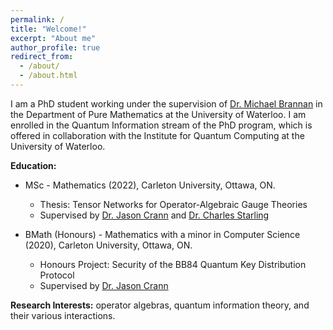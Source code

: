 ```yaml
---
permalink: /
title: "Welcome!"
excerpt: "About me"
author_profile: true
redirect_from: 
  - /about/
  - /about.html
---
```


I am a PhD student working under the supervision of [Dr. Michael Brannan](https://www.math.uwaterloo.ca/~m2branna/) in the Department of Pure Mathematics at the University of Waterloo. I am enrolled in the Quantum Information stream of the PhD program, which is offered in collaboration with the Institute for Quantum Computing at the University of Waterloo.

**Education:**
* MSc - Mathematics (2022), Carleton University, Ottawa, ON.
  * Thesis: Tensor Networks for Operator-Algebraic Gauge Theories
  * Supervised by [Dr. Jason Crann](https://sites.google.com/site/jaycrannmath/home) and [Dr. Charles Starling](https://people.math.carleton.ca/~cstar/)

* BMath (Honours) - Mathematics with a minor in Computer Science (2020), Carleton University, Ottawa, ON.
  * Honours Project: Security of the BB84 Quantum Key Distribution Protocol
  * Supervised by [Dr. Jason Crann](https://sites.google.com/site/jaycrannmath/home)
 

**Research Interests:** operator algebras, quantum information theory, and their various interactions.

